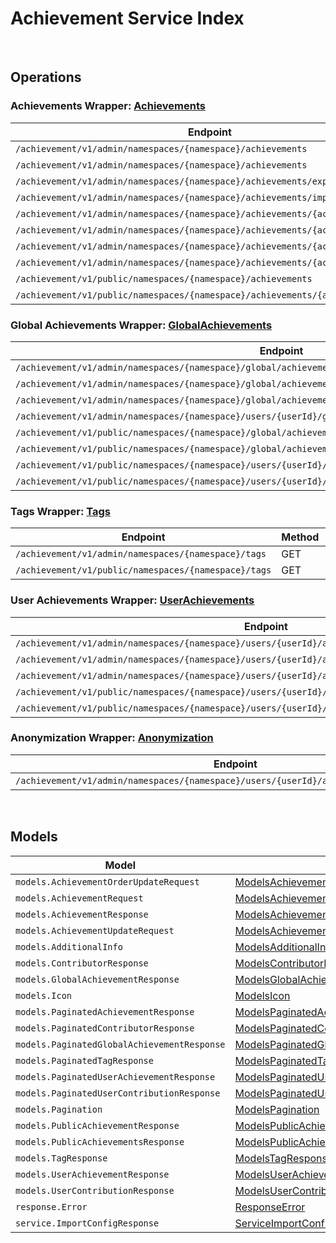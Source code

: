 # Achievement Service Index

&nbsp;  

## Operations

### Achievements Wrapper:  [Achievements](../../src/main/java/net/accelbyte/sdk/api/achievement/wrappers/Achievements.java)
| Endpoint | Method | ID | Class | Example |
|---|---|---|---|---|
| `/achievement/v1/admin/namespaces/{namespace}/achievements` | GET | AdminListAchievements | [AdminListAchievements](../../src/main/java/net/accelbyte/sdk/api/achievement/operations/achievements/AdminListAchievements.java) | [AdminListAchievements](../../samples/cli/src/main/java/net/accelbyte/sdk/cli/api/achievement/achievements/AdminListAchievements.java) |
| `/achievement/v1/admin/namespaces/{namespace}/achievements` | POST | AdminCreateNewAchievement | [AdminCreateNewAchievement](../../src/main/java/net/accelbyte/sdk/api/achievement/operations/achievements/AdminCreateNewAchievement.java) | [AdminCreateNewAchievement](../../samples/cli/src/main/java/net/accelbyte/sdk/cli/api/achievement/achievements/AdminCreateNewAchievement.java) |
| `/achievement/v1/admin/namespaces/{namespace}/achievements/export` | GET | ExportAchievements | [ExportAchievements](../../src/main/java/net/accelbyte/sdk/api/achievement/operations/achievements/ExportAchievements.java) | [ExportAchievements](../../samples/cli/src/main/java/net/accelbyte/sdk/cli/api/achievement/achievements/ExportAchievements.java) |
| `/achievement/v1/admin/namespaces/{namespace}/achievements/import` | POST | ImportAchievements | [ImportAchievements](../../src/main/java/net/accelbyte/sdk/api/achievement/operations/achievements/ImportAchievements.java) | [ImportAchievements](../../samples/cli/src/main/java/net/accelbyte/sdk/cli/api/achievement/achievements/ImportAchievements.java) |
| `/achievement/v1/admin/namespaces/{namespace}/achievements/{achievementCode}` | GET | AdminGetAchievement | [AdminGetAchievement](../../src/main/java/net/accelbyte/sdk/api/achievement/operations/achievements/AdminGetAchievement.java) | [AdminGetAchievement](../../samples/cli/src/main/java/net/accelbyte/sdk/cli/api/achievement/achievements/AdminGetAchievement.java) |
| `/achievement/v1/admin/namespaces/{namespace}/achievements/{achievementCode}` | PUT | AdminUpdateAchievement | [AdminUpdateAchievement](../../src/main/java/net/accelbyte/sdk/api/achievement/operations/achievements/AdminUpdateAchievement.java) | [AdminUpdateAchievement](../../samples/cli/src/main/java/net/accelbyte/sdk/cli/api/achievement/achievements/AdminUpdateAchievement.java) |
| `/achievement/v1/admin/namespaces/{namespace}/achievements/{achievementCode}` | DELETE | AdminDeleteAchievement | [AdminDeleteAchievement](../../src/main/java/net/accelbyte/sdk/api/achievement/operations/achievements/AdminDeleteAchievement.java) | [AdminDeleteAchievement](../../samples/cli/src/main/java/net/accelbyte/sdk/cli/api/achievement/achievements/AdminDeleteAchievement.java) |
| `/achievement/v1/admin/namespaces/{namespace}/achievements/{achievementCode}` | PATCH | AdminUpdateAchievementListOrder | [AdminUpdateAchievementListOrder](../../src/main/java/net/accelbyte/sdk/api/achievement/operations/achievements/AdminUpdateAchievementListOrder.java) | [AdminUpdateAchievementListOrder](../../samples/cli/src/main/java/net/accelbyte/sdk/cli/api/achievement/achievements/AdminUpdateAchievementListOrder.java) |
| `/achievement/v1/public/namespaces/{namespace}/achievements` | GET | PublicListAchievements | [PublicListAchievements](../../src/main/java/net/accelbyte/sdk/api/achievement/operations/achievements/PublicListAchievements.java) | [PublicListAchievements](../../samples/cli/src/main/java/net/accelbyte/sdk/cli/api/achievement/achievements/PublicListAchievements.java) |
| `/achievement/v1/public/namespaces/{namespace}/achievements/{achievementCode}` | GET | PublicGetAchievement | [PublicGetAchievement](../../src/main/java/net/accelbyte/sdk/api/achievement/operations/achievements/PublicGetAchievement.java) | [PublicGetAchievement](../../samples/cli/src/main/java/net/accelbyte/sdk/cli/api/achievement/achievements/PublicGetAchievement.java) |

### Global Achievements Wrapper:  [GlobalAchievements](../../src/main/java/net/accelbyte/sdk/api/achievement/wrappers/GlobalAchievements.java)
| Endpoint | Method | ID | Class | Example |
|---|---|---|---|---|
| `/achievement/v1/admin/namespaces/{namespace}/global/achievements` | GET | AdminListGlobalAchievements | [AdminListGlobalAchievements](../../src/main/java/net/accelbyte/sdk/api/achievement/operations/global_achievements/AdminListGlobalAchievements.java) | [AdminListGlobalAchievements](../../samples/cli/src/main/java/net/accelbyte/sdk/cli/api/achievement/global_achievements/AdminListGlobalAchievements.java) |
| `/achievement/v1/admin/namespaces/{namespace}/global/achievements/{achievementCode}/contributors` | GET | AdminListGlobalAchievementContributors | [AdminListGlobalAchievementContributors](../../src/main/java/net/accelbyte/sdk/api/achievement/operations/global_achievements/AdminListGlobalAchievementContributors.java) | [AdminListGlobalAchievementContributors](../../samples/cli/src/main/java/net/accelbyte/sdk/cli/api/achievement/global_achievements/AdminListGlobalAchievementContributors.java) |
| `/achievement/v1/admin/namespaces/{namespace}/global/achievements/{achievementCode}/reset` | DELETE | ResetGlobalAchievement | [ResetGlobalAchievement](../../src/main/java/net/accelbyte/sdk/api/achievement/operations/global_achievements/ResetGlobalAchievement.java) | [ResetGlobalAchievement](../../samples/cli/src/main/java/net/accelbyte/sdk/cli/api/achievement/global_achievements/ResetGlobalAchievement.java) |
| `/achievement/v1/admin/namespaces/{namespace}/users/{userId}/global/achievements` | GET | AdminListUserContributions | [AdminListUserContributions](../../src/main/java/net/accelbyte/sdk/api/achievement/operations/global_achievements/AdminListUserContributions.java) | [AdminListUserContributions](../../samples/cli/src/main/java/net/accelbyte/sdk/cli/api/achievement/global_achievements/AdminListUserContributions.java) |
| `/achievement/v1/public/namespaces/{namespace}/global/achievements` | GET | PublicListGlobalAchievements | [PublicListGlobalAchievements](../../src/main/java/net/accelbyte/sdk/api/achievement/operations/global_achievements/PublicListGlobalAchievements.java) | [PublicListGlobalAchievements](../../samples/cli/src/main/java/net/accelbyte/sdk/cli/api/achievement/global_achievements/PublicListGlobalAchievements.java) |
| `/achievement/v1/public/namespaces/{namespace}/global/achievements/{achievementCode}/contributors` | GET | ListGlobalAchievementContributors | [ListGlobalAchievementContributors](../../src/main/java/net/accelbyte/sdk/api/achievement/operations/global_achievements/ListGlobalAchievementContributors.java) | [ListGlobalAchievementContributors](../../samples/cli/src/main/java/net/accelbyte/sdk/cli/api/achievement/global_achievements/ListGlobalAchievementContributors.java) |
| `/achievement/v1/public/namespaces/{namespace}/users/{userId}/global/achievements` | GET | ListUserContributions | [ListUserContributions](../../src/main/java/net/accelbyte/sdk/api/achievement/operations/global_achievements/ListUserContributions.java) | [ListUserContributions](../../samples/cli/src/main/java/net/accelbyte/sdk/cli/api/achievement/global_achievements/ListUserContributions.java) |
| `/achievement/v1/public/namespaces/{namespace}/users/{userId}/global/achievements/{achievementCode}/claim` | POST | ClaimGlobalAchievementReward | [ClaimGlobalAchievementReward](../../src/main/java/net/accelbyte/sdk/api/achievement/operations/global_achievements/ClaimGlobalAchievementReward.java) | [ClaimGlobalAchievementReward](../../samples/cli/src/main/java/net/accelbyte/sdk/cli/api/achievement/global_achievements/ClaimGlobalAchievementReward.java) |

### Tags Wrapper:  [Tags](../../src/main/java/net/accelbyte/sdk/api/achievement/wrappers/Tags.java)
| Endpoint | Method | ID | Class | Example |
|---|---|---|---|---|
| `/achievement/v1/admin/namespaces/{namespace}/tags` | GET | AdminListTags | [AdminListTags](../../src/main/java/net/accelbyte/sdk/api/achievement/operations/tags/AdminListTags.java) | [AdminListTags](../../samples/cli/src/main/java/net/accelbyte/sdk/cli/api/achievement/tags/AdminListTags.java) |
| `/achievement/v1/public/namespaces/{namespace}/tags` | GET | PublicListTags | [PublicListTags](../../src/main/java/net/accelbyte/sdk/api/achievement/operations/tags/PublicListTags.java) | [PublicListTags](../../samples/cli/src/main/java/net/accelbyte/sdk/cli/api/achievement/tags/PublicListTags.java) |

### User Achievements Wrapper:  [UserAchievements](../../src/main/java/net/accelbyte/sdk/api/achievement/wrappers/UserAchievements.java)
| Endpoint | Method | ID | Class | Example |
|---|---|---|---|---|
| `/achievement/v1/admin/namespaces/{namespace}/users/{userId}/achievements` | GET | AdminListUserAchievements | [AdminListUserAchievements](../../src/main/java/net/accelbyte/sdk/api/achievement/operations/user_achievements/AdminListUserAchievements.java) | [AdminListUserAchievements](../../samples/cli/src/main/java/net/accelbyte/sdk/cli/api/achievement/user_achievements/AdminListUserAchievements.java) |
| `/achievement/v1/admin/namespaces/{namespace}/users/{userId}/achievements/{achievementCode}/reset` | DELETE | AdminResetAchievement | [AdminResetAchievement](../../src/main/java/net/accelbyte/sdk/api/achievement/operations/user_achievements/AdminResetAchievement.java) | [AdminResetAchievement](../../samples/cli/src/main/java/net/accelbyte/sdk/cli/api/achievement/user_achievements/AdminResetAchievement.java) |
| `/achievement/v1/admin/namespaces/{namespace}/users/{userId}/achievements/{achievementCode}/unlock` | PUT | AdminUnlockAchievement | [AdminUnlockAchievement](../../src/main/java/net/accelbyte/sdk/api/achievement/operations/user_achievements/AdminUnlockAchievement.java) | [AdminUnlockAchievement](../../samples/cli/src/main/java/net/accelbyte/sdk/cli/api/achievement/user_achievements/AdminUnlockAchievement.java) |
| `/achievement/v1/public/namespaces/{namespace}/users/{userId}/achievements` | GET | PublicListUserAchievements | [PublicListUserAchievements](../../src/main/java/net/accelbyte/sdk/api/achievement/operations/user_achievements/PublicListUserAchievements.java) | [PublicListUserAchievements](../../samples/cli/src/main/java/net/accelbyte/sdk/cli/api/achievement/user_achievements/PublicListUserAchievements.java) |
| `/achievement/v1/public/namespaces/{namespace}/users/{userId}/achievements/{achievementCode}/unlock` | PUT | PublicUnlockAchievement | [PublicUnlockAchievement](../../src/main/java/net/accelbyte/sdk/api/achievement/operations/user_achievements/PublicUnlockAchievement.java) | [PublicUnlockAchievement](../../samples/cli/src/main/java/net/accelbyte/sdk/cli/api/achievement/user_achievements/PublicUnlockAchievement.java) |

### Anonymization Wrapper:  [Anonymization](../../src/main/java/net/accelbyte/sdk/api/achievement/wrappers/Anonymization.java)
| Endpoint | Method | ID | Class | Example |
|---|---|---|---|---|
| `/achievement/v1/admin/namespaces/{namespace}/users/{userId}/anonymization/achievements` | DELETE | AdminAnonymizeUserAchievement | [AdminAnonymizeUserAchievement](../../src/main/java/net/accelbyte/sdk/api/achievement/operations/anonymization/AdminAnonymizeUserAchievement.java) | [AdminAnonymizeUserAchievement](../../samples/cli/src/main/java/net/accelbyte/sdk/cli/api/achievement/anonymization/AdminAnonymizeUserAchievement.java) |


&nbsp;  

## Models

| Model | Class |
|---|---|
| `models.AchievementOrderUpdateRequest` | [ModelsAchievementOrderUpdateRequest](../../src/main/java/net/accelbyte/sdk/api/achievement/models/ModelsAchievementOrderUpdateRequest.java) |
| `models.AchievementRequest` | [ModelsAchievementRequest](../../src/main/java/net/accelbyte/sdk/api/achievement/models/ModelsAchievementRequest.java) |
| `models.AchievementResponse` | [ModelsAchievementResponse](../../src/main/java/net/accelbyte/sdk/api/achievement/models/ModelsAchievementResponse.java) |
| `models.AchievementUpdateRequest` | [ModelsAchievementUpdateRequest](../../src/main/java/net/accelbyte/sdk/api/achievement/models/ModelsAchievementUpdateRequest.java) |
| `models.AdditionalInfo` | [ModelsAdditionalInfo](../../src/main/java/net/accelbyte/sdk/api/achievement/models/ModelsAdditionalInfo.java) |
| `models.ContributorResponse` | [ModelsContributorResponse](../../src/main/java/net/accelbyte/sdk/api/achievement/models/ModelsContributorResponse.java) |
| `models.GlobalAchievementResponse` | [ModelsGlobalAchievementResponse](../../src/main/java/net/accelbyte/sdk/api/achievement/models/ModelsGlobalAchievementResponse.java) |
| `models.Icon` | [ModelsIcon](../../src/main/java/net/accelbyte/sdk/api/achievement/models/ModelsIcon.java) |
| `models.PaginatedAchievementResponse` | [ModelsPaginatedAchievementResponse](../../src/main/java/net/accelbyte/sdk/api/achievement/models/ModelsPaginatedAchievementResponse.java) |
| `models.PaginatedContributorResponse` | [ModelsPaginatedContributorResponse](../../src/main/java/net/accelbyte/sdk/api/achievement/models/ModelsPaginatedContributorResponse.java) |
| `models.PaginatedGlobalAchievementResponse` | [ModelsPaginatedGlobalAchievementResponse](../../src/main/java/net/accelbyte/sdk/api/achievement/models/ModelsPaginatedGlobalAchievementResponse.java) |
| `models.PaginatedTagResponse` | [ModelsPaginatedTagResponse](../../src/main/java/net/accelbyte/sdk/api/achievement/models/ModelsPaginatedTagResponse.java) |
| `models.PaginatedUserAchievementResponse` | [ModelsPaginatedUserAchievementResponse](../../src/main/java/net/accelbyte/sdk/api/achievement/models/ModelsPaginatedUserAchievementResponse.java) |
| `models.PaginatedUserContributionResponse` | [ModelsPaginatedUserContributionResponse](../../src/main/java/net/accelbyte/sdk/api/achievement/models/ModelsPaginatedUserContributionResponse.java) |
| `models.Pagination` | [ModelsPagination](../../src/main/java/net/accelbyte/sdk/api/achievement/models/ModelsPagination.java) |
| `models.PublicAchievementResponse` | [ModelsPublicAchievementResponse](../../src/main/java/net/accelbyte/sdk/api/achievement/models/ModelsPublicAchievementResponse.java) |
| `models.PublicAchievementsResponse` | [ModelsPublicAchievementsResponse](../../src/main/java/net/accelbyte/sdk/api/achievement/models/ModelsPublicAchievementsResponse.java) |
| `models.TagResponse` | [ModelsTagResponse](../../src/main/java/net/accelbyte/sdk/api/achievement/models/ModelsTagResponse.java) |
| `models.UserAchievementResponse` | [ModelsUserAchievementResponse](../../src/main/java/net/accelbyte/sdk/api/achievement/models/ModelsUserAchievementResponse.java) |
| `models.UserContributionResponse` | [ModelsUserContributionResponse](../../src/main/java/net/accelbyte/sdk/api/achievement/models/ModelsUserContributionResponse.java) |
| `response.Error` | [ResponseError](../../src/main/java/net/accelbyte/sdk/api/achievement/models/ResponseError.java) |
| `service.ImportConfigResponse` | [ServiceImportConfigResponse](../../src/main/java/net/accelbyte/sdk/api/achievement/models/ServiceImportConfigResponse.java) |
